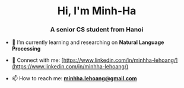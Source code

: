 <h1 align="center">Hi, I'm Minh-Ha</h1>
<h3 align="center">A senior CS student from Hanoi</h3>

- 🌱 I’m currently learning and researching on **Natural Language Processing**

- 📝 Connect with me: [https://www.linkedin.com/in/minhha-lehoang/](https://www.linkedin.com/in/minhha-lehoang/)

- 📫 How to reach me: **minhha.lehoang@gmail.com**
